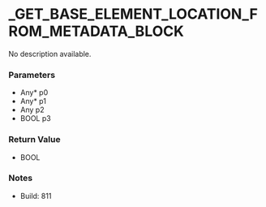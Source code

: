 # _GET_BASE_ELEMENT_LOCATION_FROM_METADATA_BLOCK

No description available.

### Parameters
* Any* p0
* Any* p1
* Any p2
* BOOL p3

### Return Value
* BOOL

### Notes
* Build: 811

